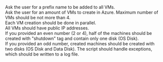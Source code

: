 Ask the user for a prefix name to be added to all VMs.  
Ask the user for an amount of VMs to create in Azure. 
Maximum number of VMs should be not more than 4.  
Each VM creation should be done in parallel.  
All VMs should have public IP addresses.  
If you provided an even number (2 or 4), half of the machines should be created with "shutdown" tag and contain only one disk (OS Disk).  
If you provided an odd number, created machines should be created with two disks (OS Disk and Data Disk). 
The script should handle exceptions, which should be written to a log file. 
